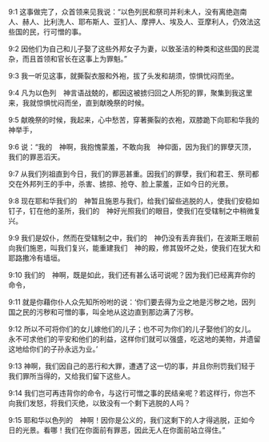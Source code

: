 <a id="1"></a>9:1  这事做完了，众首领来见我说：“以色列民和祭司并利未人，没有离绝迦南人、赫人、比利洗人、耶布斯人、亚扪人、摩押人、埃及人、亚摩利人，仍效法这些国的民，行可憎的事。  

<a id="2"></a>9:2  因他们为自己和儿子娶了这些外邦女子为妻，以致圣洁的种类和这些国的民混杂，而且首领和官长在这事上为罪魁。”  

<a id="3"></a>9:3  我一听见这事，就撕裂衣服和外袍，拔了头发和胡须，惊惧忧闷而坐。  

<a id="4"></a>9:4  凡为以色列　神言语战兢的，都因这被掳归回之人所犯的罪，聚集到我这里来，我就惊惧忧闷而坐，直到献晚祭的时候。  

<a id="5"></a>9:5  献晚祭的时候，我起来，心中愁苦，穿著撕裂的衣袍，双膝跪下向耶和华我的　神举手，  

<a id="6"></a>9:6  说：“我的　神啊，我抱愧蒙羞，不敢向我　神仰面，因为我们的罪孽灭顶，我们的罪恶滔天。  

<a id="7"></a>9:7  从我们列祖直到今日，我们的罪恶甚重。因我们的罪孽，我们和君王、祭司都交在外邦列王的手中，杀害、掳掠、抢夺、脸上蒙羞，正如今日的光景。  

<a id="8"></a>9:8  现在耶和华我们的　神暂且施恩与我们，给我们留些逃脱的人，使我们安稳如钉子，钉在他的圣所，我们的　神好光照我们的眼目，使我们在受辖制之中稍微复兴。  

<a id="9"></a>9:9  我们是奴仆，然而在受辖制之中，我们的　神仍没有丢弃我们，在波斯王眼前向我们施恩，叫我们复兴，能重建我们　神的殿，修其毁坏之处，使我们在犹大和耶路撒冷有墙垣。  

<a id="10"></a>9:10  我们的　神啊，既是如此，我们还有甚么话可说呢？因为我们已经离弃你的命令，  

<a id="11"></a>9:11  就是你藉你仆人众先知所吩咐的说：‘你们要去得为业之地是污秽之地，因列国之民的污秽和可憎的事，叫全地从这边直到那边满了污秽。  

<a id="12"></a>9:12  所以不可将你们的女儿嫁他们的儿子；也不可为你们的儿子娶他们的女儿。永不可求他们的平安和他们的利益，这样你们就可以强盛，吃这地的美物，并遗留这地给你们的子孙永远为业。’  

<a id="13"></a>9:13  神啊，我们因自己的恶行和大罪，遭遇了这一切的事，并且你刑罚我们轻于我们罪所当得的，又给我们留下这些人。  

<a id="14"></a>9:14  我们岂可再违背你的命令，与这行可憎之事的民结亲呢？若这样行，你岂不向我们发怒，将我们灭绝，以致没有一个剩下逃脱的人吗？  

<a id="15"></a>9:15  耶和华以色列的　神啊！因你是公义的，我们这剩下的人才得逃脱，正如今日的光景。看哪！我们在你面前有罪恶，因此无人在你面前站立得住。”  
